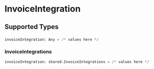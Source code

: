 # InvoiceIntegration


## Supported Types

### 

```python
invoiceIntegration: Any = /* values here */
```

### InvoiceIntegrations

```python
invoiceIntegration: shared.InvoiceIntegrations = /* values here */
```

